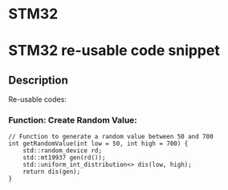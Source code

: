 # STM32

# STM32 re-usable code snippet


## Description

Re-usable codes:


### Function: Create Random Value:
```
// Function to generate a random value between 50 and 700
int getRandomValue(int low = 50, int high = 700) {
    std::random_device rd;
    std::mt19937 gen(rd());
    std::uniform_int_distribution<> dis(low, high);
    return dis(gen);
}
```



